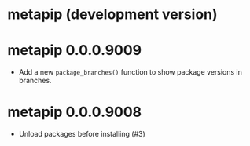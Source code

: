 # metapip (development version)

# metapip 0.0.0.9009

* Add a new `package_branches()` function to show package versions in branches.

# metapip 0.0.0.9008

* Unload packages before installing (#3) 
